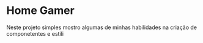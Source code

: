 # Home Gamer

<p> Neste projeto simples mostro algumas de minhas habilidades na criação de componetentes e estili</p>


